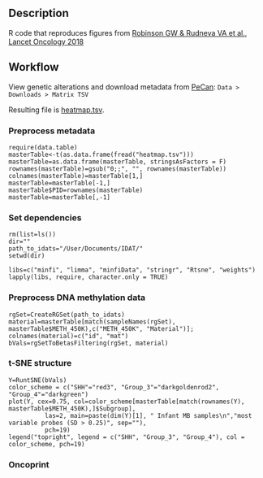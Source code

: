 ## Description
R code that reproduces figures from [Robinson GW &amp; Rudneva VA et al., Lancet Oncology 2018](https://www.thelancet.com/journals/lanonc/article/PIIS1470-2045(18)30204-3/fulltext)

## Workflow

View genetic alterations and download metadata from [PeCan](https://pecan.stjude.cloud/proteinpaint/study/MB-SJYC07):
`Data > Downloads > Matrix TSV`

Resulting file is [heatmap.tsv](https://github.com/VasilisaRudneva/InfantMB/blob/master/Data/heatmap.tsv).

### Preprocess metadata
```
require(data.table)
masterTable<-t(as.data.frame(fread("heatmap.tsv")))
masterTable=as.data.frame(masterTable, stringsAsFactors = F)
rownames(masterTable)=gsub("0;;", "", rownames(masterTable))
colnames(masterTable)=masterTable[1,]
masterTable=masterTable[-1,]
masterTable$PID=rownames(masterTable)
masterTable=masterTable[,-1]
```
### Set dependencies
```
rm(list=ls())
dir=""
path_to_idats="/User/Documents/IDAT/"
setwd(dir)

libs=c("minfi", "limma", "minfiData", "stringr", "Rtsne", "weights")
lapply(libs, require, character.only = TRUE)
```
### Preprocess DNA methylation data
```
rgSet=CreateRGSet(path_to_idats)
material=masterTable[match(sampleNames(rgSet), masterTable$METH_450K),c("METH_450K", "Material")]; colnames(material)=c("id", "mat")
bVals=rgSetToBetasFiltering(rgSet, material)
```
### t-SNE structure
```
Y=RuntSNE(bVals)
color_scheme = c("SHH"="red3", "Group_3"="darkgoldenrod2", "Group_4"="darkgreen")
plot(Y, cex=0.75, col=color_scheme[masterTable[match(rownames(Y), masterTable$METH_450K),]$Subgroup],
          las=2, main=paste(dim(Y)[1], " Infant MB samples\n","most variable probes (SD > 0.25)", sep=""),
          pch=19)
legend("topright", legend = c("SHH", "Group_3", "Group_4"), col = color_scheme, pch=19)
```
### Oncoprint


